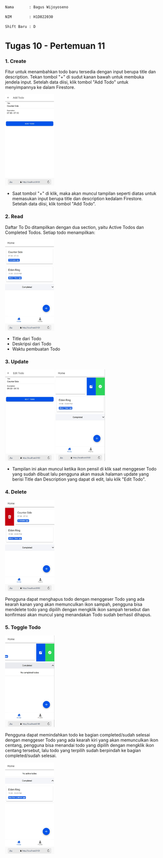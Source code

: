     Nama       : Bagus Wijoyoseno

    NIM        : H1D022030

    Shift Baru : D


# Tugas 10 - Pertemuan 11

### 1. Create 

Fitur untuk menambahkan todo baru tersedia dengan input berupa title dan description. Tekan tombol "+" di sudut kanan bawah untuk membuka jendela input. Setelah data diisi, klik tombol "Add Todo" untuk menyimpannya ke dalam Firestore.

<img src="docs/create.png" height="300">

  - Saat tombol "+" di klik, maka akan muncul tampilan seperti diatas untuk memasukan input berupa title dan description kedalam Firestore. Setelah data diisi, klik tombol "Add Todo".

### 2. Read

Daftar To Do ditampilkan dengan dua section, yaitu Active Todos dan Completed Todos. Setiap todo menampilkan:

<img src="docs/read.png" height="300">

  - Title dari Todo
  - Deskripsi dari Todo 
  - Waktu pembuatan Todo 

### 3. Update

<img src="docs/update-2.png" height="300">

<img src="docs/update.png" height="300">

  - Tampilan ini akan muncul ketika ikon pensil di klik saat menggeser Todo yang sudah dibuat lalu pengguna akan masuk halaman update yang berisi Title dan Description yang dapat di edit, lalu klik "Edit Todo".

### 4. Delete

<img src="docs/delete.png" height="300">

Pengguna dapat menghapus todo dengan menggeser Todo yang ada kearah kanan yang akan memunculkan ikon sampah, pengguna bisa mendelete todo yang dipilih dengan mengklik ikon sampah tersebut dan konfirmasi akan muncul yang menandakan Todo sudah berhasil dihapus.

### 5. Toggle Todo

<img src="docs/toggle.png" height="300">

Pengguna dapat memindahkan todo ke bagian completed/sudah selesai dengan menggeser Todo yang ada kearah kiri yang akan memunculkan ikon centang, pengguna bisa menandai todo yang dipilih dengan mengklik ikon centang tersebut, lalu todo yang terpilih sudah berpindah ke bagian completed/sudah selesai.

<img src="docs/toggle-2.png" height="300">
